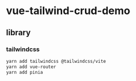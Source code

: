 # vue-tailwind-crud-demo

## library
### tailwindcss
```sh
yarn add tailwindcss @tailwindcss/vite
yarn add vue-router
yarn add pinia
```
